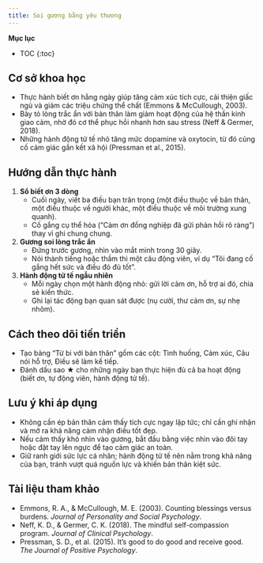 ```yaml
---
title: Soi gương bằng yêu thương
---
```


**Mục lục**

- TOC
{:toc}

## Cơ sở khoa học

- Thực hành biết ơn hằng ngày giúp tăng cảm xúc tích cực, cải thiện giấc ngủ và giảm các triệu chứng thể chất (Emmons & McCullough, 2003).
- Bày tỏ lòng trắc ẩn với bản thân làm giảm hoạt động của hệ thần kinh giao cảm, nhờ đó cơ thể phục hồi nhanh hơn sau stress (Neff & Germer, 2018).
- Những hành động tử tế nhỏ tăng mức dopamine và oxytocin, từ đó củng cố cảm giác gắn kết xã hội (Pressman et al., 2015).

## Hướng dẫn thực hành

1. **Sổ biết ơn 3 dòng**
   - Cuối ngày, viết ba điều bạn trân trọng (một điều thuộc về bản thân, một điều thuộc về người khác, một điều thuộc về môi trường xung quanh).
   - Cố gắng cụ thể hóa (“Cảm ơn đồng nghiệp đã gửi phản hồi rõ ràng”) thay vì ghi chung chung.
2. **Gương soi lòng trắc ẩn**
   - Đứng trước gương, nhìn vào mắt mình trong 30 giây.
   - Nói thành tiếng hoặc thầm thì một câu động viên, ví dụ “Tôi đang cố gắng hết sức và điều đó đủ tốt”.
3. **Hành động tử tế ngẫu nhiên**
   - Mỗi ngày chọn một hành động nhỏ: gửi lời cảm ơn, hỗ trợ ai đó, chia sẻ kiến thức.
   - Ghi lại tác động bạn quan sát được (nụ cười, thư cảm ơn, sự nhẹ nhõm).

## Cách theo dõi tiến triển

- Tạo bảng “Từ bi với bản thân” gồm các cột: Tình huống, Cảm xúc, Câu nói hỗ trợ, Điều sẽ làm kế tiếp.
- Đánh dấu sao ★ cho những ngày bạn thực hiện đủ cả ba hoạt động (biết ơn, tự động viên, hành động tử tế).

## Lưu ý khi áp dụng

- Không cần ép bản thân cảm thấy tích cực ngay lập tức; chỉ cần ghi nhận và mở ra khả năng cảm nhận điều tốt đẹp.
- Nếu cảm thấy khó nhìn vào gương, bắt đầu bằng việc nhìn vào đôi tay hoặc đặt tay lên ngực để tạo cảm giác an toàn.
- Giữ ranh giới sức lực cá nhân; hành động tử tế nên nằm trong khả năng của bạn, tránh vượt quá nguồn lực và khiến bản thân kiệt sức.

## Tài liệu tham khảo

- Emmons, R. A., & McCullough, M. E. (2003). Counting blessings versus burdens. *Journal of Personality and Social Psychology*.
- Neff, K. D., & Germer, C. K. (2018). The mindful self-compassion program. *Journal of Clinical Psychology*.
- Pressman, S. D., et al. (2015). It’s good to do good and receive good. *The Journal of Positive Psychology*.
